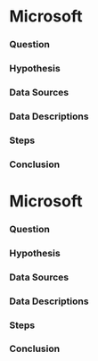 # Microsoft

### Question



### Hypothesis



### Data Sources



### Data Descriptions



### Steps



### Conclusion




# Microsoft

### Question



### Hypothesis



### Data Sources



### Data Descriptions



### Steps



### Conclusion




